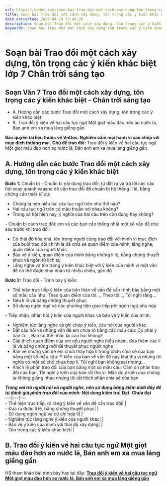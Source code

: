```yaml
---
url: https://vndoc.com/soan-bai-trao-doi-mot-cach-xay-dung-ton-trong-cac-y-kien-khac-biet-trang-39-287303
title: Soạn bài Trao đổi một cách xây dựng, tôn trọng các ý kiến khác biệt lớp 7 Chân trời sáng tạo - VnDoc.com
date_extracted: 2025-04-14 12:40:26
description: Soạn bài Trao đổi một cách xây dựng, tôn trọng các ý kiến khác biệt trang 39 nhằm giúp các em HS đạt kết quả tốt trong quá trình làm bài tập và học tập môn Ngữ văn lớp 7 sách Chân trời sáng tạo.
keywords: Soạn bài Trao đổi một cách xây dựng tôn trọng các ý kiến khác biệt trang 39,Trao đổi một cách xây dựng tôn trọng các ý kiến khác biệt,soạn bài Trao đổi một cách xây dựng tôn trọng các ý kiến khác biệt,soạn Trao đổi một cách xây dựng tôn trọng các ý kiến khác biệt,soạn văn 7 Trao đổi một cách xây dựng tôn trọng các ý kiến khác biệt,soạn bài Trao đổi một cách xây dựng tôn trọng các ý kiến khác biệt lớp 7,Trao đổi một cách xây dựng tôn trọng các ý kiến khác biệt lớp 7
---
```


# Soạn bài Trao đổi một cách xây dựng, tôn trọng các ý kiến khác biệt lớp 7 Chân trời sáng tạo
## **Soạn Văn 7 Trao đổi một cách xây dựng, tôn trọng các ý kiến khác biệt - Chân trời sáng tạo**
  * A. Hướng dẫn các bước Trao đổi một cách xây dựng, tôn trọng các ý kiến khác biệt
  * B. Trao đổi ý kiến về hai câu tục ngữ Một giọt máu đào hơn ao nước lã, Bán anh em xa mua láng giềng gần

**Bản quyền tài liệu thuộc về VnDoc. Nghiêm cấm mọi hành vi sao chép với mục đích thương mại.**
**Chủ đề trao đổi:** Trao đổi ý kiến về hai câu tục ngữ Một giọt máu đào hơn ao nước lã, Bán anh em xa mua láng giềng gần.
## **A. Hướng dẫn các bước Trao đổi một cách xây dựng, tôn trọng các ý kiến khác biệt**
**Bước 1:** Chuẩn bị
\- Chuẩn bị nội dung trao đổi: tự đặt ra và trả lời các câu hỏi xoay quanh vaasnd dề cần trao đổi để chuẩn bị hệ thống lí lẽ, bằng chứng cần thiết
_Ví dụ:_
  * Chúng ta nên hiểu hai câu tục ngữ trên như thế nào?
  * Hai câu tục ngữ trên có mâu thuẫn với nhau không?
  * Trong xã hội hiện nay, ý nghĩa của hai câu trên còn đúng hay không?

\- Chuẩn bị cách trao đổi: em và các bạn cần thống nhất một số vấn đề như sau trước khi trao đổi:
  * Có thái độ hòa nhã, tôn trọng người cùng trao đổi với mình vì mục đích của buổi trao đổi chính là để chia sẻ quan điểm của mình, lắng nghe, quan điểm của người khác
  * Bảo vệ ý kiến, quan điểm của mình bằng những lí lẽ, bằng chứng thuyết phục và ngôn từ lịch sự
  * Lắng nghe và tôn trọng ý kiến khác biệt với ý kiến của mình vì một vấn đề có thể được nhìn nhận từ nhiều chiều, góc độ

**Bước 2:** Trao đổi
\- Trình bày ý kiến:
  * Thể hiện trực tiếp ý kiến của bản thân về vấn đề cần trình bày bằng một số mẫu câu như: Theo quan điểm của tôi..., Theo tôi..., Tôi nghĩ rằng...
  * Nêu lí lẽ và bằng chứng thuyết phục
  * Sử dụng ngôn ngữ và các phương tiện giao tiếp phi ngôn ngữ phù hợp

\- Tiếp nhận, phản hồi ý kiến của người khác và bảo vệ ý kiến của mình:
  * Nghiêm túc lắng nghe và ghi chép ý kiến, câu hỏi của người khác
  * Đặt câu hỏi về những vấn đề em chưa rõ bằng các mẫu câu: Có phải ý bạn là..., Bạn có thể nhắc lại câu hỏi không?
  * Giải thích quan điểm của em nếu người nghe hiểu nhàm, đưa thêm các lí lẽ và bằng chứng mới để thuyết phục người nghe
  * Bàn về những vấn đề em chưa thấy hợp lí trong phần chia sẻ của bạn bằng một số mẫu câu: Ý kiến của bạn về vấn đề này khá thú vị nhưng tôi nghĩa có một số chỗ chưa hợp lí, Tôi nghĩ bạn không sai nhưng...
  * Khích lệ phần trao đổi của bạn bằng một số mẫu câu: Cảm ơn phần trao đổi của bạn. Tôi nghĩ ý kiến của bạn rất thú vị. Mặc dù ý kiến của chúng ta không giống nhau nhưng tôi rất thích phần chia sẻ của bạn

 _**Trong vai trò người nói và người nghe, nên sử dụng bảng kiểm dưới đây để tự đánh giá phần trao đổi của mình:**_
**Nội dung kiểm tra**| **Đạt**| **Chưa đạt**  
---|---|---  
\- Thể hiện trực tiếp, rõ ràng ý kiến về vấn đề cần trao đổi| |   
\- Đưa ra được lí lẽ, bằng chứng thuyết phục| |   
\- Sử dụng ngôn ngữ và cử chỉ hợp lí| |   
\- Nghiêm túc lắng nghe ý kiến của người khác| |   
\- Bảo vệ ý kiến của mình với thái độ xây dựng| |   
\- Tôn trọng các ý kiến khác biệt| |   
## **B. Trao đổi ý kiến về hai câu tục ngữ Một giọt máu đào hơn ao nước lã, Bán anh em xa mua láng giềng gần**
HS tham khảo bài trình bày hay tại đây: **[Trao đổi ý kiến về hai câu tục ngữ Một giọt máu đào hơn ao nước lã, Bán anh em xa mua láng giềng gần](<https://vndoc.com/trao-doi-mot-giot-mau-dao-hon-ao-nuoc-la-ban-anh-em-xa-mua-lang-gieng-gan-289200>)**
